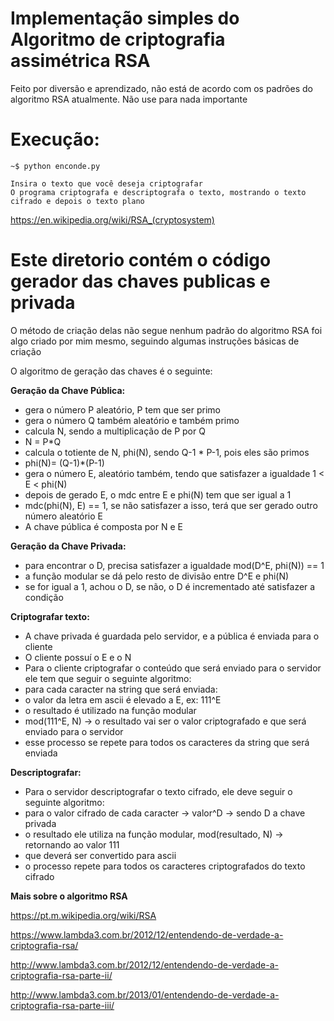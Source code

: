 # Implementação simples do Algoritmo de criptografia assimétrica RSA
Feito por diversão e aprendizado, não está de acordo com os padrões do algoritmo RSA atualmente.
Não use para nada importante


# Execução:

    ~$ python enconde.py

    Insira o texto que você deseja criptografar
    O programa criptografa e descriptografa o texto, mostrando o texto cifrado e depois o texto plano
    
    
    
https://en.wikipedia.org/wiki/RSA_(cryptosystem)

# Este diretorio contém o código gerador das chaves publicas e privada
O método de criação delas não segue nenhum padrão do algoritmo RSA
foi algo criado por mim mesmo, seguindo algumas instruções básicas de criação 

O algoritmo de geração das chaves é o seguinte:


**Geração da Chave Pública:**
- gera o número P aleatório, P tem que ser primo
- gera o número Q também aleatório e também primo
- calcula N, sendo a multiplicação de P por Q
- N = P*Q
- calcula o totiente de N, phi(N), sendo Q-1 * P-1, pois eles são primos
- phi(N)= (Q-1)*(P-1)
- gera o número E, aleatório também, tendo que satisfazer a igualdade 1 < E < phi(N)
- depois de gerado E, o mdc entre E e phi(N) tem que ser igual a 1
- mdc(phi(N), E) == 1, se não satisfazer a isso, terá que ser gerado outro número aleatório E
- A chave pública é composta por N e E


**Geração da Chave Privada:**
- para encontrar o D, precisa satisfazer a igualdade mod(D^E, phi(N)) == 1
- a função modular se dá pelo resto de divisão entre D^E e phi(N)
- se for igual a 1, achou o D, se não, o D é incrementado até satisfazer a condição


**Criptografar texto:**
- A chave privada é guardada pelo servidor, e a pública é enviada para o cliente
- O cliente possuí o E e o N
- Para o cliente criptografar o conteúdo que será enviado para o servidor ele tem que seguir o seguinte algoritmo:
- para cada caracter na string que será enviada:
- o valor da letra em ascii é elevado a E, ex: 111^E
- o resultado é utilizado na função modular
- mod(111^E, N) -> o resultado vai ser o valor criptografado e que será enviado para o servidor
- esse processo se repete para todos os caracteres da string que será enviada


**Descriptografar:**
- Para o servidor descriptografar o texto cifrado, ele deve seguir o seguinte algoritmo:
- para o valor cifrado de cada caracter -> valor^D -> sendo D a chave privada
- o resultado ele utiliza na função modular, mod(resultado, N) -> retornando ao valor 111
- que deverá ser convertido para ascii
- o processo repete para todos os caracteres criptografados do texto cifrado


**Mais sobre o algoritmo RSA**

https://pt.m.wikipedia.org/wiki/RSA

https://www.lambda3.com.br/2012/12/entendendo-de-verdade-a-criptografia-rsa/

http://www.lambda3.com.br/2012/12/entendendo-de-verdade-a-criptografia-rsa-parte-ii/

http://www.lambda3.com.br/2013/01/entendendo-de-verdade-a-criptografia-rsa-parte-iii/
